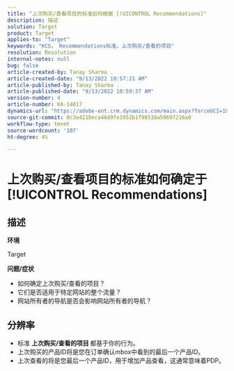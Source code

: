 ```yaml
---
title: “上次购买/查看项目的标准如何根据 [!UICONTROL Recommendations]"
description: 描述
solution: Target
product: Target
applies-to: "Target"
keywords: "KCS， Recommendations标准，上次购买/查看的项目"
resolution: Resolution
internal-notes: null
bug: false
article-created-by: Tanay Sharma .
article-created-date: "9/13/2022 10:57:21 AM"
article-published-by: Tanay Sharma .
article-published-date: "9/13/2022 10:59:37 AM"
version-number: 4
article-number: KA-14017
dynamics-url: "https://adobe-ent.crm.dynamics.com/main.aspx?forceUCI=1&pagetype=entityrecord&etn=knowledgearticle&id=99a986d1-5233-ed11-9db1-002248086735"
source-git-commit: 0c3e421beca46d9fe1952b1f98538a50697216a0
workflow-type: tm+mt
source-wordcount: '107'
ht-degree: 4%

---
```


# 上次购买/查看项目的标准如何确定于 [!UICONTROL Recommendations]

## 描述


<b>环境</b>

Target



<b>问题/症状</b>

- 如何确定上次购买/查看的项目？
- 它们是否适用于特定网站的整个流量？
- 网站所有者的导航是否会影响网站所有者的导航？





## 分辨率


- 标准 <b>上次购买/查看的项目 </b>都基于你的行为。
- 上次购买的产品ID将是您在订单确认mbox中看到的最后一个产品ID。
- 上次查看的将是您最后一个产品ID，用于增加产品查看，这通常意味着PDP。


